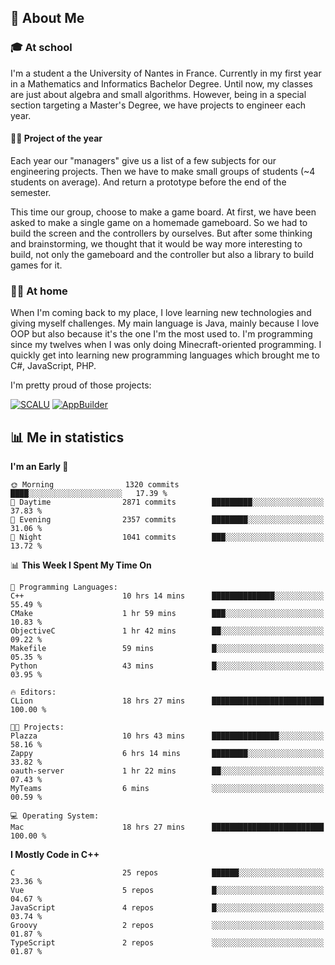 ## 👀 About Me

### 🎓 At school

I'm a student a the University of Nantes in France. Currently in my first year in a Mathematics and Informatics Bachelor Degree. Until now, my classes are just about algebra and small algorithms. However, being in a special section targeting a Master's Degree, we have projects to engineer each year. 

#### 🔧🔬 Project of the year

Each year our "managers" give us a list of a few subjects for our engineering projects. Then we have to make small groups of students (~4 students on average). And return a prototype before the end of the semester.

This time our group, choose to make a game board. At first, we have been asked to make a single game on a homemade gameboard. So we had to build the screen and the controllers by ourselves. 
But after some thinking and brainstorming, we thought that it would be way more interesting to build, not only the gameboard and the controller but also a library to build games for it.

### 👨‍💻 At home

When I'm coming back to my place, I love learning new technologies and giving myself challenges. My main language is Java, mainly because I love OOP but also because it's the one I'm the most used to. I'm programming since my twelves when I was only doing Minecraft-oriented programming.  I quickly get into learning new programming languages which brought me to C#, JavaScript, PHP. 

I'm pretty proud of those projects:

[![SCALU](https://github-readme-stats.vercel.app/api/pin?username=renardfute&repo=SCALU)](https://github.com/renardfute/scalu)
[![AppBuilder](https://github-readme-stats.vercel.app/api/pin?username=pulsedev2&repo=AppBuilder)](https://github.com/pulsedev2/AppBuilder)

## 📊 Me in statistics
<!--START_SECTION:waka-->
**I'm an Early 🐤** 

```text
🌞 Morning                1320 commits        ████░░░░░░░░░░░░░░░░░░░░░   17.39 % 
🌆 Daytime                2871 commits        █████████░░░░░░░░░░░░░░░░   37.83 % 
🌃 Evening                2357 commits        ████████░░░░░░░░░░░░░░░░░   31.06 % 
🌙 Night                  1041 commits        ███░░░░░░░░░░░░░░░░░░░░░░   13.72 % 
```


📊 **This Week I Spent My Time On** 

```text
💬 Programming Languages: 
C++                      10 hrs 14 mins      ██████████████░░░░░░░░░░░   55.49 % 
CMake                    1 hr 59 mins        ███░░░░░░░░░░░░░░░░░░░░░░   10.83 % 
ObjectiveC               1 hr 42 mins        ██░░░░░░░░░░░░░░░░░░░░░░░   09.22 % 
Makefile                 59 mins             █░░░░░░░░░░░░░░░░░░░░░░░░   05.35 % 
Python                   43 mins             █░░░░░░░░░░░░░░░░░░░░░░░░   03.95 % 

🔥 Editors: 
CLion                    18 hrs 27 mins      █████████████████████████   100.00 % 

🐱‍💻 Projects: 
Plazza                   10 hrs 43 mins      ███████████████░░░░░░░░░░   58.16 % 
Zappy                    6 hrs 14 mins       ████████░░░░░░░░░░░░░░░░░   33.82 % 
oauth-server             1 hr 22 mins        ██░░░░░░░░░░░░░░░░░░░░░░░   07.43 % 
MyTeams                  6 mins              ░░░░░░░░░░░░░░░░░░░░░░░░░   00.59 % 

💻 Operating System: 
Mac                      18 hrs 27 mins      █████████████████████████   100.00 % 
```

**I Mostly Code in C++** 

```text
C                        25 repos            ██████░░░░░░░░░░░░░░░░░░░   23.36 % 
Vue                      5 repos             █░░░░░░░░░░░░░░░░░░░░░░░░   04.67 % 
JavaScript               4 repos             █░░░░░░░░░░░░░░░░░░░░░░░░   03.74 % 
Groovy                   2 repos             ░░░░░░░░░░░░░░░░░░░░░░░░░   01.87 % 
TypeScript               2 repos             ░░░░░░░░░░░░░░░░░░░░░░░░░   01.87 % 
```




<!--END_SECTION:waka-->

